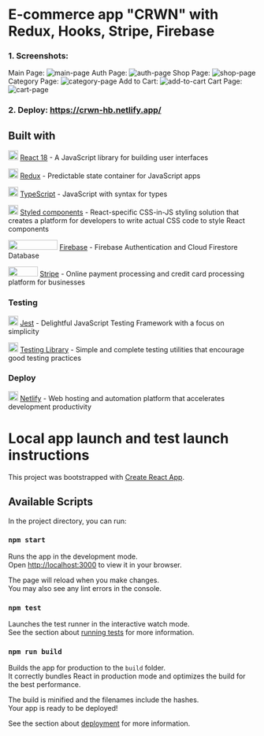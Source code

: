 # **E-commerce app "CRWN" with Redux, Hooks, Stripe, Firebase**
### 1. Screenshots: 

Main Page:
![main-page](https://user-images.githubusercontent.com/31656183/222960809-d87f4633-0446-486b-92ce-577e27047023.png) 
Auth Page:
![auth-page](https://user-images.githubusercontent.com/31656183/222960835-ec259cd3-f874-4803-84fe-a4a1d4a72a82.png)
Shop Page:
![shop-page](https://user-images.githubusercontent.com/31656183/222960842-a45e5249-a7ca-4e4a-9d17-64336fccbfc1.png)
Category Page:
![category-page](https://user-images.githubusercontent.com/31656183/222960847-8ae7126b-227a-4d1a-b4f6-fe71cb25d77a.png)
Add to Cart:
![add-to-cart](https://user-images.githubusercontent.com/31656183/222960869-3c5d1c6a-c5b1-4920-99d8-931bcd05d980.png)
Cart Page:
![cart-page](https://user-images.githubusercontent.com/31656183/222960871-90a0c0b6-727c-4fd0-8335-df072077b6ca.png)
### 2. Deploy: https://crwn-hb.netlify.app/

## Built with
 <img width=20 height=20 src="https://reactjs.org/favicon.ico"> [React 18](https://beta.reactjs.org/) - A JavaScript library for building user interfaces
 
 <img width=20 height=20 src="https://redux.js.org/img/favicon/favicon.ico"> [Redux](https://redux.js.org/) - Predictable state container for JavaScript apps
 
 <img width=20 height=20 src="https://www.typescriptlang.org/favicon-32x32.png"> [TypeScript](https://www.typescriptlang.org/) - JavaScript with syntax for types
 
 <img width=20 height=20 src="https://styled-components.com/logo.png"> [Styled components](https://styled-components.com/) - React-specific CSS-in-JS styling solution that creates a platform for developers to write actual CSS code to style React components

 <img width=100 height=20 src="https://www.gstatic.com/devrel-devsite/prod/v67cb8b0ddf4e3bae39406c7b2c88affae9b405bee7499568a4013f440189dfbf/firebase/images/lockup.svg"> [Firebase](https://firebase.google.com/) - Firebase Authentication and Cloud Firestore Database
 
 <img width=60 height=20 src="https://upload.wikimedia.org/wikipedia/commons/thumb/b/ba/Stripe_Logo%2C_revised_2016.svg/512px-Stripe_Logo%2C_revised_2016.svg.png?20210114172858"> [Stripe](https://stripe.com/) - Online payment processing and credit card processing platform for businesses


### Testing
 <img width=20 height=20 src="https://user-images.githubusercontent.com/31656183/136400240-f098f011-624f-4bfd-b3d4-541e951bf249.png"> [Jest](https://jestjs.io/) - Delightful JavaScript Testing Framework with a focus on simplicity
 
 <img width=20 height=20 src="https://testing-library.com/img/octopus-64x64.png"> [Testing Library](https://testing-library.com/) - Simple and complete testing utilities that encourage good testing practices

### Deploy
 <img width=20 height=20 src="https://user-images.githubusercontent.com/31656183/235294557-0c16940a-6765-4ca1-b5fd-2499f74e2566.png"> [Netlify](https://www.netlify.com/) - Web hosting and automation platform that accelerates development productivity


# Local app launch and test launch instructions

This project was bootstrapped with [Create React App](https://github.com/facebook/create-react-app).

## Available Scripts

In the project directory, you can run:

### `npm start`

Runs the app in the development mode.\
Open [http://localhost:3000](http://localhost:3000) to view it in your browser.

The page will reload when you make changes.\
You may also see any lint errors in the console.

### `npm test`

Launches the test runner in the interactive watch mode.\
See the section about [running tests](https://facebook.github.io/create-react-app/docs/running-tests) for more information.

### `npm run build`

Builds the app for production to the `build` folder.\
It correctly bundles React in production mode and optimizes the build for the best performance.

The build is minified and the filenames include the hashes.\
Your app is ready to be deployed!

See the section about [deployment](https://facebook.github.io/create-react-app/docs/deployment) for more information.
